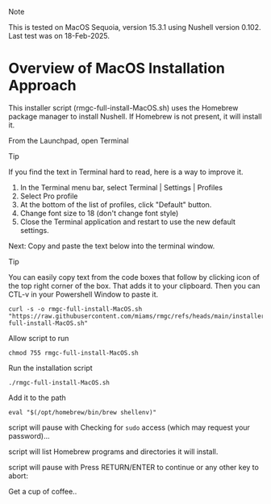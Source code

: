 > [!NOTE]
> This is tested on MacOS Sequoia, version 15.3.1 using Nushell version 0.102. Last test was on 18-Feb-2025.

# Overview of MacOS Installation Approach

This installer script (rmgc-full-install-MacOS.sh) uses the Homebrew package manager to install Nushell. If Homebrew is not present, it will install it.

From the Launchpad, open Terminal

> [!TIP]
> If you find the text in Terminal hard to read, here is a way to improve it.
>
> 1.  In the Terminal menu bar, select Terminal | Settings | Profiles
> 2.  Select Pro profile
> 3.  At the bottom of the list of profiles, click "Default" button.
> 4.  Change font size to 18 (don't change font style)
> 5.  Close the Terminal application and restart to use the new default settings.

Next: Copy and paste the text below into the terminal window.

> [!TIP]
> You can easily copy text from the code boxes that follow by clicking icon of the top right corner of the box. That adds it to your clipboard. Then you can CTL-v in your Powershell Window to paste it.

```
curl -s -o rmgc-full-install-MacOS.sh "https://raw.githubusercontent.com/miams/rmgc/refs/heads/main/installers/rmgc-full-install-MacOS.sh"

```

Allow script to run

```
chmod 755 rmgc-full-install-MacOS.sh
```

Run the installation script

```
./rmgc-full-install-MacOS.sh
```

Add it to the path

```
eval "$(/opt/homebrew/bin/brew shellenv)"
```

script will pause with
Checking for `sudo` access (which may request your password)...

script will list Homebrew programs and directories it will install.

script will pause with
Press RETURN/ENTER to continue or any other key to abort:

Get a cup of coffee..
